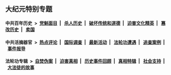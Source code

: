 ## 大纪元特别专题

#### 中共百年历史 &nbsp;>&nbsp; [党魁面目](indexes/nf1176107/README.md?06060430) &nbsp;| &nbsp; [杀人历史](indexes/nf1176106/README.md?06060430) &nbsp;| &nbsp; [破坏传统和道德](indexes/nf1176106/README.md?06060430) &nbsp;| &nbsp; [迫害文化精英](indexes/nf1176111/README.md?06060430) &nbsp;| &nbsp; [篡改历史](indexes/nf1176115/README.md?06060430) &nbsp;| &nbsp; [卖国](indexes/nf1176117/README.md?06060430) 

#### 中共活摘器官 &nbsp;>&nbsp; [热点评论](indexes/nf5879/README.md?06060430) &nbsp;| &nbsp; [国际调查](indexes/nf5947/README.md?06060430) &nbsp;| &nbsp; [最新活动](indexes/nf5883/README.md?06060430) &nbsp;| &nbsp; [法轮功遭遇](indexes/nf5881/README.md?06060430) &nbsp;| &nbsp; [追查案例](indexes/nf5880/README.md?06060430) &nbsp;| &nbsp; [事件报导](indexes/nf5877/README.md?06060430) 

#### 法轮功专辑 &nbsp;>&nbsp; [自焚伪案](indexes/nf5562/README.md?06060430) &nbsp;| &nbsp; [迫害真相](indexes/nf4379/README.md?06060430) &nbsp;| &nbsp; [历史事件回顾](indexes/nf5793/README.md?06060430) &nbsp;| &nbsp; [真相特辑](indexes/nf4389/README.md?06060430) &nbsp;| &nbsp; [社会支持](indexes/nf4386/README.md?06060430) &nbsp;| &nbsp; [大法徒的故事](indexes/nf1147481/README.md?06060430) 
